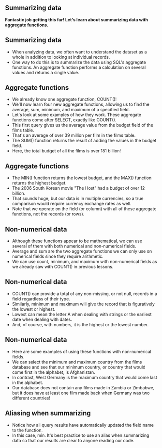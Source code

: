 ## Summarizing data
**Fantastic job getting this far! Let's learn about summarizing data with aggregate functions.**

## Summarizing data
- When analyzing data, we often want to understand the dataset as a whole in addition to looking at individual records.
- One way to do this is to summarize the data using SQL's aggregate functions. An aggregate function performs a calculation on several values and returns a single value.

## Aggregate functions
- We already know one aggregate function, COUNT()!
- We'll now learn four new aggregate functions, allowing us to find the average, sum, minimum, and maximum of a specified field.
- Let's look at some examples of how they work. These aggregate functions come after SELECT, exactly like COUNT().
- This first query gives us the average value from the budget field of the films table.
- That's an average of over 39 million per film in the films table.
- The SUM() function returns the result of adding the values in the budget field.
- Here, the total budget of all the films is over 181 billion!

## Aggregate functions
- The MIN() function returns the lowest budget, and the MAX() function returns the highest budget.
- The 2006 South Korean movie "The Host" had a budget of over 12 billion.
- That sounds huge, but our data is in multiple currencies, so a true comparison would require currency exchange rates as well.
- Note that we operate on the field (or column) with all of these aggregate functions, not the records (or rows).

## Non-numerical data
- Although these functions appear to be mathematical, we can use several of them with both numerical and non-numerical fields.
- Average and sum are the two aggregate functions we can only use on numerical fields since they require arithmetic.
- We can use count, minimum, and maximum with non-numerical fields as we already saw with COUNT() in previous lessons.

## Non-numerical data
- COUNT() can provide a total of any non-missing, or not null, records in a field regardless of their type.
- Similarly, minimum and maximum will give the record that is figuratively the lowest or highest.
- Lowest can mean the letter A when dealing with strings or the earliest date when dealing with dates.
- And, of course, with numbers, it is the highest or the lowest number.

## Non-numerical data
- Here are some examples of using these functions with non-numerical fields.
- We can select the minimum and maximum country from the films database and see that our minimum country, or country that would come first in the alphabet, is Afghanistan.
- In contrast, West Germany is the maximum country that would come last in the alphabet.
- Our database does not contain any films made in Zambia or Zimbabwe, but it does have at least one film made back when Germany was two different countries!

## Aliasing when summarizing
- Notice how all query results have automatically updated the field name to the function.
- In this case, min. It's best practice to use an alias when summarizing data so that our results are clear to anyone reading our code.
